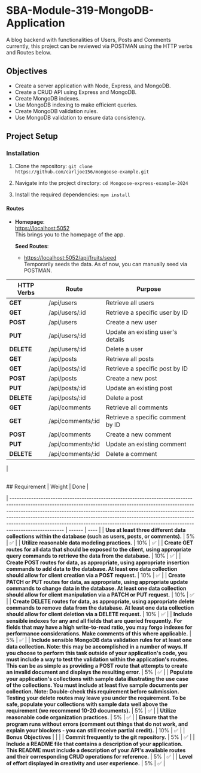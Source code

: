 # SBA-Module-319-MongoDB-Application

A blog backend with functionalities of Users, Posts and Comments
currently, this project can be reviewed via POSTMAN using the HTTP verbs and Routes below.

## Objectives

- Create a server application with Node, Express, and MongoDB.
- Create a CRUD API using Express and MongoDB.
- Create MongoDB indexes.
- Use MongoDB indexing to make efficient queries.
- Create MongoDB validation rules.
- Use MongoDB validation to ensure data consistency.

## Project Setup

### Installation

1. Clone the repository:
   `git clone https://github.com/carljoe156/mongoose-example.git`

2. Navigate into the project directory:
   `cd Mongoose-express-example-2024`

3. Install the required dependencies:
   `npm install`

#### Routes

- **Homepage**:  
  [https://localhost:5052](https://localhost:5000)  
  This brings you to the homepage of the app.

  **Seed Routes**:

  - [https://localhost:5052/api/fruits/seed](https://localhost:5000/api/seed/seed)  
    Temporarily seeds the data. As of now, you can manually seed via POSTMAN.

| HTTP Verbs | Route             | Purpose                           |
| ---------- | ----------------- | --------------------------------- |
| **GET**    | /api/users        | Retrieve all users                |
| **GET**    | /api/users/:id    | Retrieve a specific user by ID    |
| **POST**   | /api/users        | Create a new user                 |
| **PUT**    | /api/users/:id    | Update an existing user's details |
| **DELETE** | /api/users/:id    | Delete a user                     |
| **GET**    | /api/posts        | Retrieve all posts                |
| **GET**    | /api/posts/:id    | Retrieve a specific post by ID    |
| **POST**   | /api/posts        | Create a new post                 |
| **PUT**    | /api/posts/:id    | Update an existing post           |
| **DELETE** | /api/posts/:id    | Delete a post                     |
| **GET**    | /api/comments     | Retrieve all comments             |
| **GET**    | /api/comments/:id | Retrieve a specific comment by ID |
| **POST**   | /api/comments     | Create a new comment              |
| **PUT**    | /api/comments/:id | Update an existing comment        |
| **DELETE** | /api/comments/:id | Delete a comment                  |

|

<br/>
## Requirement
                                                                                                                                                                                                                                                            | Weight | Done |

| ---------------------------------------------------------------------------------------------------------------------------------------------------------------------------------------------------------------------------------------------------------------------------------------------------------------------------------------------------------------------------------------------------------------------------- | ------ | ---- |
| **Use at least three different data collections within the database (such as users, posts, or comments).** | 5% | ✅ |
| **Utilize reasonable data modeling practices.** | 10% | ✅ |
| **Create GET routes for all data that should be exposed to the client, using appropriate query commands to retrieve the data from the database.** | 10% | ✅ |
| **Create POST routes for data, as appropriate, using appropriate insertion commands to add data to the database. At least one data collection should allow for client creation via a POST request.** | 10% | ✅ |
| **Create PATCH or PUT routes for data, as appropriate, using appropriate update commands to change data in the database. At least one data collection should allow for client manipulation via a PATCH or PUT request.** | 10% | ✅ |
| **Create DELETE routes for data, as appropriate, using appropriate delete commands to remove data from the database. At least one data collection should allow for client deletion via a DELETE request.** | 10% | ✅ |
| **Include sensible indexes for any and all fields that are queried frequently. For fields that may have a high write-to-read ratio, you may forgo indexes for performance considerations. Make comments of this where applicable.** | 5% | ✅ |
| **Include sensible MongoDB data validation rules for at least one data collection. Note: this may be accomplished in a number of ways. If you choose to perform this task outside of your application's code, you must include a way to test the validation within the application's routes. This can be as simple as providing a POST route that attempts to create an invalid document and displays the resulting error.** | 5% | ✅ |
| **Populate your application's collections with sample data illustrating the use case of the collections. You must include at least five sample documents per collection. Note: Double-check this requirement before submission. Testing your delete routes may leave you under the requirement. To be safe, populate your collections with sample data well above the requirement (we recommend 10-20 documents).** | 5% | ✅ |
| **Utilize reasonable code organization practices.** | 5% | ✅ |
| **Ensure that the program runs without errors (comment out things that do not work, and explain your blockers - you can still receive partial credit).** | 10% | ✅ |
| **Bonus Objectives** | | |
| **Commit frequently to the git repository.** | 5% | ✅ |
| **Include a README file that contains a description of your application. This README must include a description of your API's available routes and their corresponding CRUD operations for reference.** | 5% | ✅ |
| **Level of effort displayed in creativity and user experience.** | 5% | ✅ |
